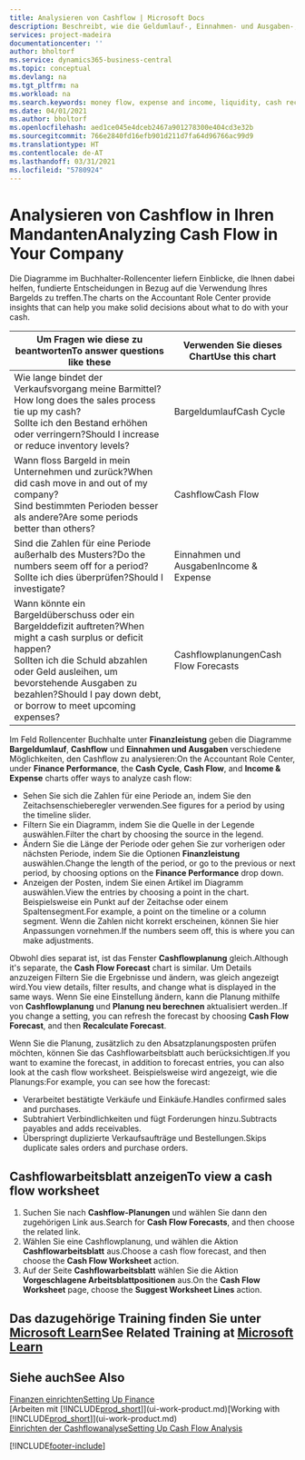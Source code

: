 ```yaml
---
title: Analysieren von Cashflow | Microsoft Docs
description: Beschreibt, wie die Geldumlauf-, Einnahmen- und Ausgaben-, Cash Flow- und Cashflow-Prognosediagramme verwendet werden, um vergangene und künftige Bargeldbewegungen im Unternehmen zu analysieren.
services: project-madeira
documentationcenter: ''
author: bholtorf
ms.service: dynamics365-business-central
ms.topic: conceptual
ms.devlang: na
ms.tgt_pltfrm: na
ms.workload: na
ms.search.keywords: money flow, expense and income, liquidity, cash receipts minus cash payments, Cartera
ms.date: 04/01/2021
ms.author: bholtorf
ms.openlocfilehash: aed1ce045e4dceb2467a901278300e404cd3e32b
ms.sourcegitcommit: 766e2840fd16efb901d211d7fa64d96766ac99d9
ms.translationtype: HT
ms.contentlocale: de-AT
ms.lasthandoff: 03/31/2021
ms.locfileid: "5780924"
---
```

# <a name="analyzing-cash-flow-in-your-company"></a><span data-ttu-id="9e1c1-103">Analysieren von Cashflow in Ihren Mandanten</span><span class="sxs-lookup"><span data-stu-id="9e1c1-103">Analyzing Cash Flow in Your Company</span></span>
<span data-ttu-id="9e1c1-104">Die Diagramme im Buchhalter-Rollencenter liefern Einblicke, die Ihnen dabei helfen, fundierte Entscheidungen in Bezug auf die Verwendung Ihres Bargelds zu treffen.</span><span class="sxs-lookup"><span data-stu-id="9e1c1-104">The charts on the Accountant Role Center provide insights that can help you make solid decisions about what to do with your cash.</span></span>  

| <span data-ttu-id="9e1c1-105">Um Fragen wie diese zu beantworten</span><span class="sxs-lookup"><span data-stu-id="9e1c1-105">To answer questions like these</span></span> | <span data-ttu-id="9e1c1-106">Verwenden Sie dieses Chart</span><span class="sxs-lookup"><span data-stu-id="9e1c1-106">Use this chart</span></span> |
| --- | --- |
| <span data-ttu-id="9e1c1-107">Wie lange bindet der Verkaufsvorgang meine Barmittel?</span><span class="sxs-lookup"><span data-stu-id="9e1c1-107">How long does the sales process tie up my cash?</span></span></br> <span data-ttu-id="9e1c1-108">Sollte ich den Bestand erhöhen oder verringern?</span><span class="sxs-lookup"><span data-stu-id="9e1c1-108">Should I increase or reduce inventory levels?</span></span> |<span data-ttu-id="9e1c1-109">Bargeldumlauf</span><span class="sxs-lookup"><span data-stu-id="9e1c1-109">Cash Cycle</span></span> |
| <span data-ttu-id="9e1c1-110">Wann floss Bargeld in mein Unternehmen und zurück?</span><span class="sxs-lookup"><span data-stu-id="9e1c1-110">When did cash move in and out of my company?</span></span></br> <span data-ttu-id="9e1c1-111">Sind bestimmten Perioden besser als andere?</span><span class="sxs-lookup"><span data-stu-id="9e1c1-111">Are some periods better than others?</span></span> |<span data-ttu-id="9e1c1-112">Cashflow</span><span class="sxs-lookup"><span data-stu-id="9e1c1-112">Cash Flow</span></span> |
| <span data-ttu-id="9e1c1-113">Sind die Zahlen für eine Periode außerhalb des Musters?</span><span class="sxs-lookup"><span data-stu-id="9e1c1-113">Do the numbers seem off for a period?</span></span></br> <span data-ttu-id="9e1c1-114">Sollte ich dies überprüfen?</span><span class="sxs-lookup"><span data-stu-id="9e1c1-114">Should I investigate?</span></span> |<span data-ttu-id="9e1c1-115">Einnahmen und Ausgaben</span><span class="sxs-lookup"><span data-stu-id="9e1c1-115">Income & Expense</span></span> |
| <span data-ttu-id="9e1c1-116">Wann könnte ein Bargeldüberschuss oder ein Bargelddefizit auftreten?</span><span class="sxs-lookup"><span data-stu-id="9e1c1-116">When might a cash surplus or deficit happen?</span></span></br> <span data-ttu-id="9e1c1-117">Sollten ich die Schuld abzahlen oder Geld ausleihen, um bevorstehende Ausgaben zu bezahlen?</span><span class="sxs-lookup"><span data-stu-id="9e1c1-117">Should I pay down debt, or borrow to meet upcoming expenses?</span></span> |<span data-ttu-id="9e1c1-118">Cashflowplanungen</span><span class="sxs-lookup"><span data-stu-id="9e1c1-118">Cash Flow Forecasts</span></span> |

<span data-ttu-id="9e1c1-119">Im Feld Rollencenter Buchhalte unter **Finanzleistung** geben die Diagramme **Bargeldumlauf**, **Cashflow** und **Einnahmen und Ausgaben** verschiedene Möglichkeiten, den Cashflow zu analysieren:</span><span class="sxs-lookup"><span data-stu-id="9e1c1-119">On the Accountant Role Center, under **Finance Performance**, the **Cash Cycle**, **Cash Flow**, and **Income & Expense** charts offer ways to analyze cash flow:</span></span>  

* <span data-ttu-id="9e1c1-120">Sehen Sie sich die Zahlen für eine Periode an, indem Sie den Zeitachsenschieberegler verwenden.</span><span class="sxs-lookup"><span data-stu-id="9e1c1-120">See figures for a period by using the timeline slider.</span></span>  
* <span data-ttu-id="9e1c1-121">Filtern Sie ein Diagramm, indem Sie die Quelle in der Legende auswählen.</span><span class="sxs-lookup"><span data-stu-id="9e1c1-121">Filter the chart by choosing the source in the legend.</span></span>  
* <span data-ttu-id="9e1c1-122">Ändern Sie die Länge der Periode oder gehen Sie zur vorherigen oder nächsten Periode, indem Sie die Optionen  **Finanzleistung** auswählen.</span><span class="sxs-lookup"><span data-stu-id="9e1c1-122">Change the length of the period, or go to the previous or next period, by choosing options on the **Finance Performance** drop down.</span></span>  
* <span data-ttu-id="9e1c1-123">Anzeigen der Posten, indem Sie einen Artikel im Diagramm auswählen.</span><span class="sxs-lookup"><span data-stu-id="9e1c1-123">View the entries by choosing a point in the chart.</span></span> <span data-ttu-id="9e1c1-124">Beispielsweise ein Punkt auf der Zeitachse oder einem Spaltensegment.</span><span class="sxs-lookup"><span data-stu-id="9e1c1-124">For example, a point on the timeline or a column segment.</span></span> <span data-ttu-id="9e1c1-125">Wenn die Zahlen nicht korrekt erscheinen, können Sie hier Anpassungen vornehmen.</span><span class="sxs-lookup"><span data-stu-id="9e1c1-125">If the numbers seem off, this is where you can make adjustments.</span></span>  

<span data-ttu-id="9e1c1-126">Obwohl dies separat ist, ist das Fenster **Cashflowplanung** gleich.</span><span class="sxs-lookup"><span data-stu-id="9e1c1-126">Although it's separate, the **Cash Flow Forecast** chart is similar.</span></span> <span data-ttu-id="9e1c1-127">Um Details anzuzeigen Filtern Sie die Ergebnisse und ändern, was gleich angezeigt wird.</span><span class="sxs-lookup"><span data-stu-id="9e1c1-127">You view details, filter results, and change what is displayed in the same ways.</span></span> <span data-ttu-id="9e1c1-128">Wenn Sie eine Einstellung ändern, kann die Planung mithilfe von **Cashflowplanung** und **Planung neu berechnen** aktualisiert werden..</span><span class="sxs-lookup"><span data-stu-id="9e1c1-128">If you change a setting, you can refresh the forecast by choosing **Cash Flow Forecast**, and then **Recalculate Forecast**.</span></span>

<span data-ttu-id="9e1c1-129">Wenn Sie die Planung, zusätzlich zu den Absatzplanungsposten prüfen möchten, können Sie das Cashflowarbeitsblatt auch berücksichtigen.</span><span class="sxs-lookup"><span data-stu-id="9e1c1-129">If you want to examine the forecast, in addition to forecast entries, you can also look at the cash flow worksheet.</span></span> <span data-ttu-id="9e1c1-130">Beispielsweise wird angezeigt, wie die Planungs:</span><span class="sxs-lookup"><span data-stu-id="9e1c1-130">For example, you can see how the forecast:</span></span>

* <span data-ttu-id="9e1c1-131">Verarbeitet bestätigte Verkäufe und Einkäufe.</span><span class="sxs-lookup"><span data-stu-id="9e1c1-131">Handles confirmed sales and purchases.</span></span>  
* <span data-ttu-id="9e1c1-132">Subtrahiert Verbindlichkeiten und fügt Forderungen hinzu.</span><span class="sxs-lookup"><span data-stu-id="9e1c1-132">Subtracts payables and adds receivables.</span></span>  
* <span data-ttu-id="9e1c1-133">Überspringt duplizierte Verkaufsaufträge und Bestellungen.</span><span class="sxs-lookup"><span data-stu-id="9e1c1-133">Skips duplicate sales orders and purchase orders.</span></span>  

## <a name="to-view-a-cash-flow-worksheet"></a><span data-ttu-id="9e1c1-134">Cashflowarbeitsblatt anzeigen</span><span class="sxs-lookup"><span data-stu-id="9e1c1-134">To view a cash flow worksheet</span></span>
1. <span data-ttu-id="9e1c1-135">Suchen Sie nach **Cashflow-Planungen** und wählen Sie dann den zugehörigen Link aus.</span><span class="sxs-lookup"><span data-stu-id="9e1c1-135">Search for **Cash Flow Forecasts**, and then choose the related link.</span></span>  
2. <span data-ttu-id="9e1c1-136">Wählen Sie eine Cashflowplanung, und wählen die Aktion **Cashflowarbeitsblatt** aus.</span><span class="sxs-lookup"><span data-stu-id="9e1c1-136">Choose a cash flow forecast, and then choose the **Cash Flow Worksheet** action.</span></span>  
3. <span data-ttu-id="9e1c1-137">Auf der Seite **Cashflowarbeitsblatt** wählen Sie die Aktion **Vorgeschlagene Arbeitsblattpositionen** aus.</span><span class="sxs-lookup"><span data-stu-id="9e1c1-137">On the **Cash Flow Worksheet** page, choose the **Suggest Worksheet Lines** action.</span></span>  

## <a name="see-related-training-at-microsoft-learn"></a><span data-ttu-id="9e1c1-138">Das dazugehörige Training finden Sie unter [Microsoft Learn](/learn/modules/forecast-cash-flow-dynamics-365-business-central/index)</span><span class="sxs-lookup"><span data-stu-id="9e1c1-138">See Related Training at [Microsoft Learn](/learn/modules/forecast-cash-flow-dynamics-365-business-central/index)</span></span>

## <a name="see-also"></a><span data-ttu-id="9e1c1-139">Siehe auch</span><span class="sxs-lookup"><span data-stu-id="9e1c1-139">See Also</span></span>
[<span data-ttu-id="9e1c1-140">Finanzen einrichten</span><span class="sxs-lookup"><span data-stu-id="9e1c1-140">Setting Up Finance</span></span>](finance-setup-finance.md)  
<span data-ttu-id="9e1c1-141">[Arbeiten mit [!INCLUDE[prod_short](includes/prod_short.md)]](ui-work-product.md)</span><span class="sxs-lookup"><span data-stu-id="9e1c1-141">[Working with [!INCLUDE[prod_short](includes/prod_short.md)]](ui-work-product.md)</span></span>  
[<span data-ttu-id="9e1c1-142">Einrichten der Cashflowanalyse</span><span class="sxs-lookup"><span data-stu-id="9e1c1-142">Setting Up Cash Flow Analysis</span></span>](finance-setup-cash-flow-analyses.md)  


[!INCLUDE[footer-include](includes/footer-banner.md)]